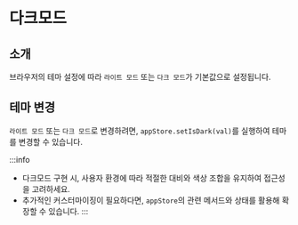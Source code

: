 # 다크모드

## 소개

브라우저의 테마 설정에 따라 `라이트 모드` 또는 `다크 모드`가 기본값으로 설정됩니다.

## 테마 변경

`라이트 모드` 또는 `다크 모드`로 변경하려면, `appStore.setIsDark(val)`를 실행하여 테마를 변경할 수 있습니다.

:::info
- 다크모드 구현 시, 사용자 환경에 따라 적절한 대비와 색상 조합을 유지하여 접근성을 고려하세요.
- 추가적인 커스터마이징이 필요하다면, `appStore`의 관련 메서드와 상태를 활용해 확장할 수 있습니다.
:::